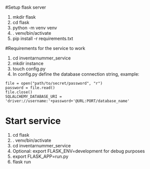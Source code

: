 #Setup flask server
1. mkdir flask
2. cd flask
3. python -m venv venv
4. . venv/bin/activate
5. pip install -r requirements.txt

#Requirements for the service to work
1. cd inventarnummer_service
2. mkdir instance
3. touch config.py
4. In config.py define the database connection string, example:  
```
file = open("path/to/secret/password", "r")
password = file.read()
file.close()
SQLALCHEMY_DATABASE_URI = 'driver://username:'+password+'@URL:PORT/database_name'
```

# Start service
1. cd flask
2. . venv/bin/activate
3. cd inventarnummer_service
4. Optional: export FLASK_ENV=development for debug purposes
5. export FLASK_APP=run.py
6. flask run